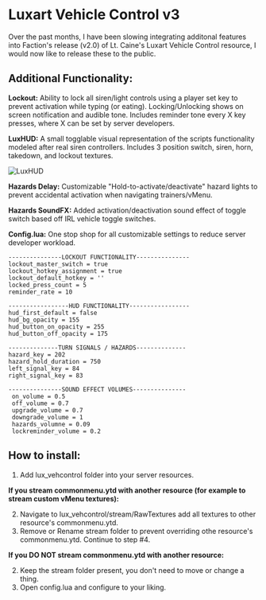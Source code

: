 # Luxart Vehicle Control v3
Over the past months, I have been slowing integrating additonal features into Faction's release (v2.0) of Lt. Caine's Luxart Vehicle Control resource, I would now like to release these to the public. 
## Additional Functionality:
__Lockout:__
Ability to lock all siren/light controls using a player set key to prevent activation while typing (or eating). Locking/Unlocking shows on screen notification and audible tone. Includes reminder tone every X key presses, where X can be set by server developers. 

__LuxHUD:__ 
A small togglable visual representation of the scripts functionality modeled after real siren controllers. Includes 3 position switch, siren, horn, takedown, and lockout textures. 

![LuxHUD](https://i.gyazo.com/27138d952f247ebbf64a26b0d85e06f6.png)

__Hazards Delay:__
Customizable "Hold-to-activate/deactivate" hazard lights to prevent accidental activation when navigating trainers/vMenu.

__Hazards SoundFX:__
Added activation/deactivation sound effect of toggle switch based off IRL vehicle toggle switches.

__Config.lua:__ 
One stop shop for all customizable settings to reduce server developer workload.
```
---------------LOCKOUT FUNCTIONALITY---------------
lockout_master_switch = true			
lockout_hotkey_assignment = true		
lockout_default_hotkey = ''
locked_press_count = 5    
reminder_rate = 10

-----------------HUD FUNCTIONALITY-----------------
hud_first_default = false
hud_bg_opacity = 155
hud_button_on_opacity = 255
hud_button_off_opacity = 175

--------------TURN SIGNALS / HAZARDS--------------
hazard_key = 202
hazard_hold_duration = 750
left_signal_key = 84
right_signal_key = 83

---------------SOUND EFFECT VOLUMES---------------
 on_volume = 0.5			
 off_volume = 0.7			
 upgrade_volume = 0.7		
 downgrade_volume = 1
 hazards_volumne = 0.09
 lockreminder_volume = 0.2
```

## How to install:
1. Add lux_vehcontrol folder into your server resources.

__If you stream commonmenu.ytd with another resource (for example to stream custom vMenu textures):__

2. Navigate to lux_vehcontrol/stream/RawTextures add all textures to other resource's commonmenu.ytd. 
3. Remove or Rename stream folder to prevent overriding othe resource's commonmenu.ytd. Continue to step #4.

__If you DO NOT stream commonmenu.ytd with another resource:__

2. Keep the stream folder present, you don't need to move or change a thing.
5. Open config.lua and configure to your liking. 
